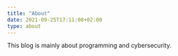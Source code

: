 ```yaml
---
title: "About"
date: 2021-09-25T17:11:08+02:00
type: about
---
```


This blog is mainly about programming and cybersecurity.
